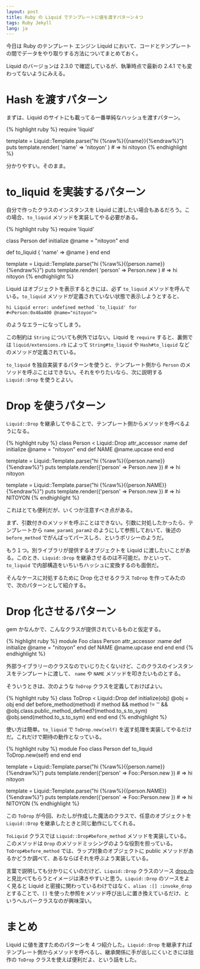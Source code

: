 ```yaml
---
layout: post
title: Ruby の Liquid でテンプレートに値を渡すパターン４つ
tags: Ruby Jekyll
lang: ja
---
```

今日は Ruby のテンプレート エンジン Liquid において、コードとテンプレートの間でデータをやり取りする方法についてまとめておく。

Liquid のバージョンは 2.3.0 で確認しているが、執筆時点で最新の 2.4.1 でも変わってないようにみえる。


Hash を渡すパターン
===================

まずは、Liquid のサイトにも載ってる一番単純なハッシュを渡すパターン。

{% highlight ruby %}
require 'liquid'

template = Liquid::Template.parse("hi {%raw%}{{name}}{%endraw%}")
puts template.render( 'name' => 'nitoyon' ) # => hi nitoyon
{% endhighlight %}

分かりやすい。そのまま。


to_liquid を実装するパターン
============================

自分で作ったクラスのインスタンスを Liquid に渡したい場合もあるだろう。この場合、`to_liquid` メソッドを実装してやる必要がある。

{% highlight ruby %}
require 'liquid'

class Person
  def initialize
    @name = "nitoyon"
  end

  def to_liquid
    { 'name' => @name }
  end
end

template = Liquid::Template.parse("hi {%raw%}{{person.name}}{%endraw%}")
puts template.render( 'person' => Person.new ) # => hi nitoyon
{% endhighlight %}

Liquid はオブジェクトを表示するときには、必ず `to_liquid` メソッドを呼んでいる。`to_liquid` メソッドが定義されていない状態で表示しようとすると、

    hi Liquid error: undefined method `to_liquid' for 
    #<Person:0x46a400 @name="nitoyon">

のようなエラーになってしまう。

この制約は `String` についても例外ではない。Liquid を `require` すると、裏側では `liquid/extensions.rb` によって `String#to_liquid` や `Hash#to_liquid` などのメソッドが定義されている。

`to_liquid` を独自実装するパターンを使うと、テンプレート側から `Person` のメソッドを呼ぶことはできない。それをやりたいなら、次に説明する `Liquid::Drop` を使うとよい。


Drop を使うパターン
===================

`Liquid::Drop` を継承してやることで、テンプレート側からメソッドを呼べるようになる。

{% highlight ruby %}
class Person < Liquid::Drop
  attr_accessor :name
  def initialize
    @name = "nitoyon"
  end
  def NAME
    @name.upcase
  end
end

template = Liquid::Template.parse("hi {%raw%}{{person.name}}{%endraw%}")
puts template.render({'person' => Person.new })  # => hi nitoyon

template = Liquid::Template.parse("hi {%raw%}{{person.NAME}}{%endraw%}")
puts template.render({'person' => Person.new })  # => hi NITOYON
{% endhighlight %}

これはとても便利だが、いくつか注意すべき点がある。

まず、引数付きのメソッドを呼ぶことはできない。引数に対処したかったら、テンプレートから `name_param1_param2` のようにして参照しておいて、後述の `before_method` でがんばってパースしろ、というポリシーのようだ。

もう１つ。別ライブラリが提供するオブジェクトを Liquid に渡したいことがある。このとき、`Liquid::Drop` を継承させるのは不可能だ。かといって、`to_liquid` で内部構造をいちいちハッシュに変換するのも面倒だ。

そんなケースに対処するために Drop 化させるクラス `ToDrop` を作ってみたので、次のパターンとして紹介する。


Drop 化させるパターン
=====================

gem かなんかで、こんなクラスが提供されているものと仮定する。

{% highlight ruby %}
module Foo
  class Person
    attr_accessor :name
    def initialize
      @name = "nitoyon"
    end
    def NAME
      @name.upcase
    end
  end
end
{% endhighlight %}

外部ライブラリーのクラスなのでいじりたくないけど、このクラスのインスタンスをテンプレートに渡して、 `name` や `NAME` メソッドを叩きたいものとする。

そういうときは、次のような `ToDrop` クラスを定義しておけばよい。

{% highlight ruby %}
class ToDrop < Liquid::Drop
  def initialize(obj)
    @obj = obj
  end
  def before_method(method)
    if method && method != '' && @obj.class.public_method_defined?(method.to_s.to_sym)
      @obj.send(method.to_s.to_sym)
    end
  end
end
{% endhighlight %}

使い方は簡単。`to_liquid` で `ToDrop.new(self)` を返す処理を実装してやるだけだ。これだけで期待の動作となっている。

{% highlight ruby %}
module Foo
  class Person
    def to_liquid
      ToDrop.new(self)
    end
  end
end

template = Liquid::Template.parse("hi {%raw%}{{person.name}}{%endraw%}")
puts template.render({'person' => Foo::Person.new }) # => hi nitoyon

template = Liquid::Template.parse("hi {%raw%}{{person.NAME}}{%endraw%}")
puts template.render({'person' => Foo::Person.new }) # => hi NITOYON
{% endhighlight %}

この `ToDrop` が今回、わたしが作成した魔法のクラスで、任意のオブジェクトを `Liquid::Drop` を継承したときと同じ動作にしてくれる。

`ToLiquid` クラスでは `Liquid::Drop#before_method` メソッドを実装している。このメソッドは `Drop` のメソッドミッシングのような役割を担っている。`ToDrop#before_method` では、ラップ対象のオブジェクトに public メソッドがあるかどうか調べて、あるならばそれを呼ぶよう実装している。

言葉で説明しても分かりにくいのだけど、`Liquid::Drop` クラスのソース [drop.rb](https://github.com/Shopify/liquid/blob/master/lib/liquid/drop.rb) と見比べてもらうとイメージは沸きやすいと思う。`Liquid::Drop` のソースをよく見ると Liquid と密接に関わっているわけではなく、`alias :[] :invoke_drop` とすることで、`[]` を使った参照をメソッド呼び出しに置き換えているだけ、というヘルパークラスなのが興味深い。


まとめ
======

Liquid に値を渡すためのパターンを 4 つ紹介した。`Liquid::Drop` を継承すればテンプレート側からメソッドを呼べるし、継承関係に手が出しにくいときには拙作の `ToDrop` クラスを使えば便利だよ、という話をした。